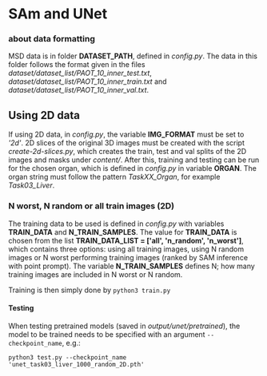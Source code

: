 # SAm and UNet

### about data formatting 

MSD data is in folder **DATASET_PATH**, defined in *config.py*. The data in this folder follows the format given in the files *dataset/dataset_list/PAOT_10_inner_test.txt*, *dataset/dataset_list/PAOT_10_inner_train.txt* and *dataset/dataset_list/PAOT_10_inner_val.txt*.


## Using 2D data

If using 2D data, in *config.py*, the variable **IMG_FORMAT** must be set to *'2d'*. 2D slices of the original 3D images must be created with the script *create-2d-slices.py*, which creates the train, test and val splits of the 2D images and masks under *content/*. After this, training and testing can be run for the chosen organ, which is defined in *config.py* in variable **ORGAN**. The organ string must follow the pattern *TaskXX_Organ*, for example *Task03_Liver*.

### N worst, N random or all train images (2D)

The training data to be used is defined in *config.py* with variables **TRAIN_DATA** and **N_TRAIN_SAMPLES**. The value for **TRAIN_DATA** is chosen from the list **TRAIN_DATA_LIST = ['all', 'n_random', 'n_worst']**, which contains three options: using all training images, using N random images or N worst performing training images (ranked by SAM inference with point prompt). The variable **N_TRAIN_SAMPLES** defines N; how many training images are included in N worst or N random.

Training is then simply done by ```python3 train.py```

#### Testing

When testing pretrained models (saved in *output/unet/pretrained*), the model to be trained needs to be specified with an argument ```--checkpoint_name```, e.g.:

```python3 test.py --checkpoint_name 'unet_task03_liver_1000_random_2D.pth'```